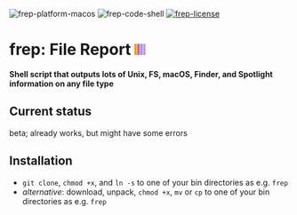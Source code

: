 ![frep-platform-macos](https://img.shields.io/badge/platform-macOS-lightgrey.svg)
![frep-code-shell](https://img.shields.io/badge/code-shell-yellow.svg)
[![frep-license](http://img.shields.io/badge/license-MIT+-blue.svg)](https://github.com/JayBrown/frep/blob/master/license.md)

# frep: File Report <img src="https://github.com/JayBrown/frep/blob/master/img/jb-img.png" height="20px"/>
**Shell script that outputs lots of Unix, FS, macOS, Finder, and Spotlight information on any file type**

## Current status
beta; already works, but might have some errors

## Installation
* `git clone`, `chmod +x`, and `ln -s` to one of your bin directories as e.g. `frep`
* *alternative*: download, unpack, `chmod +x`, `mv` or `cp` to one of your bin directories as e.g. `frep`
